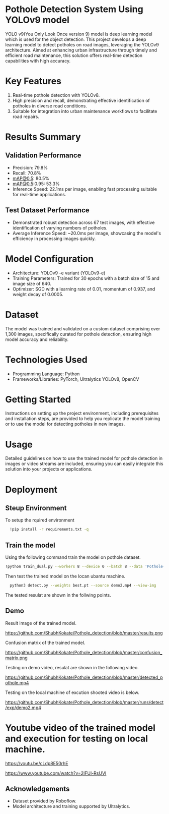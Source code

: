 
# Pothole Detection System Using YOLOv9 model

YOLO v9(You Only Look Once version 9) model is deep learning model which is used for the object detection. This project develops a deep learning model to detect potholes on road images, leveraging the YOLOv9 architecture. Aimed at enhancing urban infrastructure through timely and efficient road maintenance, this solution offers real-time detection capabilities with high accuracy.

# Key Features
   1. Real-time pothole detection with YOLOv8.
   2. High precision and recall, demonstrating effective identification of potholes in diverse road conditions.
 3.   Suitable for integration into urban maintenance workflows to facilitate road repairs.


# Results Summary
## Validation Performance


*    Precision: 79.8%
  *  Recall: 70.8%
   * mAP@0.5: 80.5%
  *  mAP@0.5:0.95: 53.3%
   * Inference Speed: 22.1ms per image, enabling fast processing suitable for real-time applications.

 ## Test Dataset Performance

  *  Demonstrated robust detection across 67 test images, with effective identification of varying numbers of potholes.
  *  Average Inference Speed: ~20.0ms per image, showcasing the model's efficiency in processing images quickly.
# Model Configuration

   * Architecture: YOLOv9 -e variant (YOLOv9-e)
   * Training Parameters: Trained for 30 epochs with a batch size of 15 and image size of 640.
  *  Optimizer: SGD with a learning rate of 0.01, momentum of 0.937, and weight decay of 0.0005.

# Dataset
The model was trained and validated on a custom dataset comprising over 1,300 images, specifically curated for pothole detection, ensuring high model accuracy and reliability.

# Technologies Used

  *  Programming Language: Python
   * Frameworks/Libraries: PyTorch, Ultralytics YOLOv8, OpenCV

# Getting Started
Instructions on setting up the project environment, including prerequisites and installation steps, are provided to help you replicate the model training or to use the model for detecting potholes in new images.
# Usage
Detailed guidelines on how to use the trained model for pothole detection in images or video streams are included, ensuring you can easily integrate this solution into your projects or applications.











# Deployment
 ## Steup Environment
To setup the rquired environment

```bash
  !pip install -r requirements.txt -q
```

  ## Train the model
  Using the following command train the model on pothole dataset.
  ```bash
  !python train_dual.py --workers 8 --device 0 --batch 8 --data 'Pothole-1/data.yaml' --img 640 --cfg models/detect/yolov9-e.yaml --weights '{HOME}/weights/yolov9-e.pt' --name yolov9-e-finetuning --hyp hyp.scratch-high.yaml --min-items 0 --epochs 30 --close-mosaic 15
```
Then test the trained model on the locan ubantu machine.
```bash
  python3 detect.py --weights best.pt --source demo2.mp4 --view-img

```
The tested resulat are shown in the follwing points.

## Demo
Result image of the trained model.

<https://github.com/ShubhKokate/Pothole_detection/blob/master/results.png> 

Confusion matrix of the trained model.

<https://github.com/ShubhKokate/Pothole_detection/blob/master/confusion_matrix.png>

Testing on demo video, resulat are shown in the following video.

https://github.com/ShubhKokate/Pothole_detection/blob/master/detected_pothole.mp4


Testing on the local machine of excution shooted video is below.

https://github.com/ShubhKokate/Pothole_detection/blob/master/runs/detect/exp/demo2.mp4

# Youtube video of the trained model and execution for testing on local machine.

https://youtu.be/cLdp8E50rhE

https://www.youtube.com/watch?v=2IFUl-RsUVI






## Acknowledgements

 
   * Dataset provided by Roboflow.
   * Model architecture and training supported by Ultralytics.

